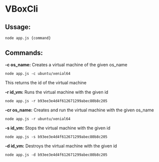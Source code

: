 # VBoxCli

## Ussage:

```
node app.js {command}
```

## Commands:

**-c os_name:** Creates a virtual machine of the given os_name
```
node app.js -c ubuntu/xenial64
```
This returns the id of the virtual machine


**-r id_vm:** Runs the virtual machine with the given id 
```
node app.js -r b93ee3e4d4f612671299abec80b8c205
```

**-cr os_name:** Creates and run the virtual machine with the given os_name
```
node app.js -r ubuntu/xenial64
```

**-s id_vm:** Stops the virtual machine with the given id 
```
node app.js -s b93ee3e4d4f612671299abec80b8c205
```

**-d id_vm:** Destroys the virtual machine with the given id 
```
node app.js -d b93ee3e4d4f612671299abec80b8c205
```

